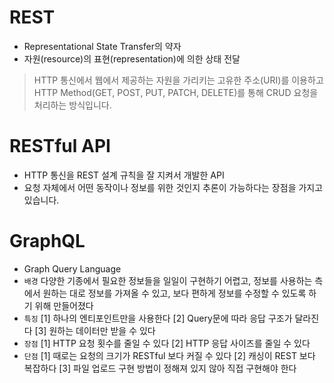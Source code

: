 # REST
- Representational State Transfer의 약자
- 자원(resource)의 표현(representation)에 의한 상태 전달

> HTTP 통신에서 웹에서 제공하는 자원을 가리키는 고유한 주소(URI)를 이용하고 HTTP Method(GET, POST, PUT, PATCH, DELETE)를 통해 CRUD 요청을 처리하는 방식입니다.
    
# RESTful API
- HTTP 통신을 REST 설계 규칙을 잘 지켜서 개발한 API
- 요청 자체에서 어떤 동작이나 정보를 위한 것인지 추론이 가능하다는 장점을 가지고 있습니다.

# GraphQL
- Graph Query Language
- `배경` 다양한 기종에서 필요한 정보들을 일일이 구현하기 어렵고, 정보를 사용하는 측에서 원하는 대로 정보를 가져올 수 있고, 보다 편하게 정보를 수정할 수 있도록 하기 위해 만들어졌다
- `특징`
    [1] 하나의 엔티포인트만을 사용한다
    [2] Query문에 따라 응답 구조가 달라진다
    [3] 원하는 데이터만 받을 수 있다
- `장점`
    [1] HTTP 요청 횟수를 줄일 수 있다
    [2] HTTP 응답 사이즈를 줄일 수 있다
- `단점`
    [1] 때로는 요청의 크기가 RESTful 보다 커질 수 있다
    [2] 캐싱이 REST 보다 복잡하다
    [3] 파일 업로드 구현 방법이 정해져 있지 않아 직접 구현해야 한다